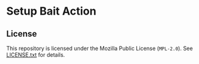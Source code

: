 # Setup Bait Action
## License
This repository is licensed under the Mozilla Public License (`MPL-2.0`).
See [LICENSE.txt](./LICENSE.txt) for details.
